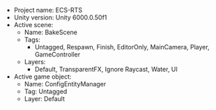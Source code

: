 <!-- UNITY CODE ASSIST INSTRUCTIONS START -->
- Project name: ECS-RTS
- Unity version: Unity 6000.0.50f1
- Active scene:
  - Name: BakeScene
  - Tags:
    - Untagged, Respawn, Finish, EditorOnly, MainCamera, Player, GameController
  - Layers:
    - Default, TransparentFX, Ignore Raycast, Water, UI
- Active game object:
  - Name: ConfigEntityManager
  - Tag: Untagged
  - Layer: Default
<!-- UNITY CODE ASSIST INSTRUCTIONS END -->